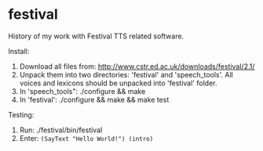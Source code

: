festival
========

History of my work with Festival TTS related software.

Install:
  1. Download all files from: http://www.cstr.ed.ac.uk/downloads/festival/2.1/
  2. Unpack them into two directories: 'festival' and 'speech_tools'. All voices and lexicons should be unpacked into 'festival' folder.
  3. In 'speech_tools": ./configure && make 
  4. In 'festival': ./configure && make && make test

Testing:
  1. Run: ./festival/bin/festival
  2. Enter: ```(SayText "Hello World!") (intro)```


